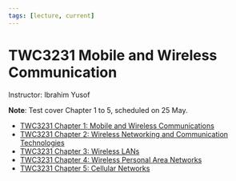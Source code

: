 ```yaml
---
tags: [lecture, current]
---
```


# TWC3231 Mobile and Wireless Communication

Instructor: Ibrahim Yusof

**Note**: Test cover Chapter 1 to 5, scheduled on 25 May.

- [TWC3231 Chapter 1: Mobile and Wireless Communications](202303292140.md)
- [TWC3231 Chapter 2: Wireless Networking and Communication Technologies](202303301604.md)
- [TWC3231 Chapter 3: Wireless LANs](202304061051.md)
- [TWC3231 Chapter 4: Wireless Personal Area Networks](202304211957.md)
- [TWC3231 Chapter 5: Cellular Networks](202305081315.md)
